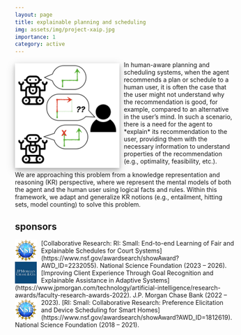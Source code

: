 ```yaml
---
layout: page
title: explainable planning and scheduling
img: assets/img/project-xaip.jpg
importance: 1
category: active
---
```

<img style="float: left; margin: 5px 10px 5px 0px; width: 240px; box-shadow: 0 4px 8px 0 rgba(0, 0, 0, 0.2), 0 6px 20px 0 rgba(0, 0, 0, 0.19);" src="/assets/img/project-xaip.jpg">
In human-aware planning and scheduling systems, when the agent recommends a plan or schedule to a human user, it is often the case that the user might not understand why the recommendation is good, for example, compared to an alternative in the user’s mind. In such a scenario, there is a need for the agent to *explain* its recommendation to the user, providing them with the necessary information to understand properties of the recommendation (e.g., optimality, feasibility, etc.).

We are approaching this problem from a knowledge representation and reasoning (KR) perspective, where we represent the mental models of both the agent and the human user using logical facts and rules. Within this framework, we adapt and generalize KR notions (e.g., entailment, hitting sets, model counting) to solve this problem.

<h2>sponsors</h2>

<p></p>

<img style="float: left; margin: 0px 10px 0px 0px;" src="/assets/img/nsf.png" width="50px">
[Collaborative Research: RI: Small: End-to-end Learning of Fair and Explainable Schedules for Court Systems](https://www.nsf.gov/awardsearch/showAward?AWD_ID=2232055).
National Science Foundation (2023 – 2026).

<img style="float: left; margin: 0px 10px 0px 0px;" src="/assets/img/jpmc.jpg" width="50px">
[Improving Client Experience Through Goal Recognition and Explainable Assistance in Adaptive Systems](https://www.jpmorgan.com/technology/artificial-intelligence/research-awards/faculty-research-awards-2022).
J.P. Morgan Chase Bank (2022 – 2023).

<img style="float: left; margin: 0px 10px 0px 0px;" src="/assets/img/nsf.png" width="50px">
[RI: Small: Collaborative Research: Preference Elicitation and Device Scheduling for Smart Homes](https://www.nsf.gov/awardsearch/showAward?AWD_ID=1812619).
National Science Foundation (2018 – 2021).